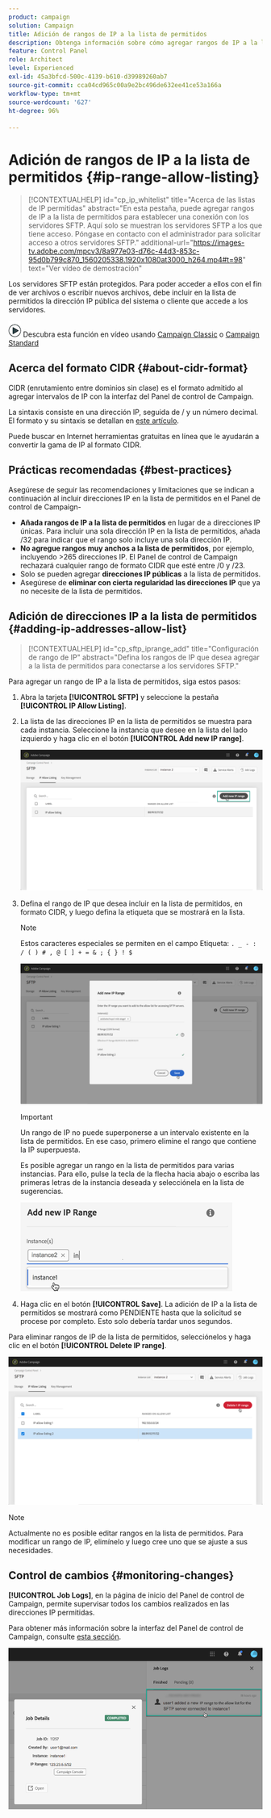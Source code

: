 ```yaml
---
product: campaign
solution: Campaign
title: Adición de rangos de IP a la lista de permitidos
description: Obtenga información sobre cómo agregar rangos de IP a la lista de permitidos para acceder a servidores SFTP.
feature: Control Panel
role: Architect
level: Experienced
exl-id: 45a3bfcd-500c-4139-b610-d39989260ab7
source-git-commit: cca04cd965c00a9e2bc496de632ee41ce53a166a
workflow-type: tm+mt
source-wordcount: '627'
ht-degree: 96%

---
```


# Adición de rangos de IP a la lista de permitidos {#ip-range-allow-listing}

>[!CONTEXTUALHELP]
>id="cp_ip_whitelist"
>title="Acerca de las listas de IP permitidas"
>abstract="En esta pestaña, puede agregar rangos de IP a la lista de permitidos para establecer una conexión con los servidores SFTP. Aquí solo se muestran los servidores SFTP a los que tiene acceso. Póngase en contacto con el administrador para solicitar acceso a otros servidores SFTP."
>additional-url="https://images-tv.adobe.com/mpcv3/8a977e03-d76c-44d3-853c-95d0b799c870_1560205338.1920x1080at3000_h264.mp4#t=98" text="Ver vídeo de demostración"

Los servidores SFTP están protegidos. Para poder acceder a ellos con el fin de ver archivos o escribir nuevos archivos, debe incluir en la lista de permitidos la dirección IP pública del sistema o cliente que accede a los servidores.

![](assets/do-not-localize/how-to-video.png) Descubra esta función en vídeo usando [Campaign Classic](https://experienceleague.adobe.com/docs/campaign-classic-learn/control-panel/sftp-management/adding-ip-range-to-allow-list.html#sftp-management) o [Campaign Standard](https://experienceleague.adobe.com/docs/campaign-standard-learn/control-panel/sftp-management/adding-ip-range-to-allow-list.html#sftp-management)

## Acerca del formato CIDR {#about-cidr-format}

CIDR (enrutamiento entre dominios sin clase) es el formato admitido al agregar intervalos de IP con la interfaz del Panel de control de Campaign.

La sintaxis consiste en una dirección IP, seguida de / y un número decimal. El formato y su sintaxis se detallan en [este artículo](https://whatismyipaddress.com/cidr).

Puede buscar en Internet herramientas gratuitas en línea que le ayudarán a convertir la gama de IP al formato CIDR.

## Prácticas recomendadas {#best-practices}

Asegúrese de seguir las recomendaciones y limitaciones que se indican a continuación al incluir direcciones IP en la lista de permitidos en el Panel de control de Campaign-

* **Añada rangos de IP a la lista de permitidos** en lugar de a direcciones IP únicas. Para incluir una sola dirección IP en la lista de permitidos, añada /32 para indicar que el rango solo incluye una sola dirección IP.
* **No agregue rangos muy anchos a la lista de permitidos**, por ejemplo, incluyendo >265 direcciones IP. El Panel de control de Campaign rechazará cualquier rango de formato CIDR que esté entre /0 y /23.
* Solo se pueden agregar **direcciones IP públicas** a la lista de permitidos.
* Asegúrese de **eliminar con cierta regularidad las direcciones IP** que ya no necesite de la lista de permitidos.

## Adición de direcciones IP a la lista de permitidos {#adding-ip-addresses-allow-list}

>[!CONTEXTUALHELP]
>id="cp_sftp_iprange_add"
>title="Configuración de rango de IP"
>abstract="Defina los rangos de IP que desea agregar a la lista de permitidos para conectarse a los servidores SFTP."

Para agregar un rango de IP a la lista de permitidos, siga estos pasos:

1. Abra la tarjeta **[!UICONTROL SFTP]** y seleccione la pestaña **[!UICONTROL IP Allow Listing]**.
1. La lista de las direcciones IP en la lista de permitidos se muestra para cada instancia. Seleccione la instancia que desee en la lista del lado izquierdo y haga clic en el botón **[!UICONTROL Add new IP range]**.

   ![](assets/control_panel_add_range.png)

1. Defina el rango de IP que desea incluir en la lista de permitidos, en formato CIDR, y luego defina la etiqueta que se mostrará en la lista.

   >[!NOTE]
   >
   >Estos caracteres especiales se permiten en el campo Etiqueta:
   > `. _ - : / ( ) # , @ [ ] + = & ; { } ! $`

   ![](assets/control_panel_add_range2.png)

   >[!IMPORTANT]
   >
   >Un rango de IP no puede superponerse a un intervalo existente en la lista de permitidos. En ese caso, primero elimine el rango que contiene la IP superpuesta.
   >
   >Es posible agregar un rango en la lista de permitidos para varias instancias. Para ello, pulse la tecla de la flecha hacia abajo o escriba las primeras letras de la instancia deseada y selecciónela en la lista de sugerencias.

   ![](assets/control_panel_add_range3.png)

1. Haga clic en el botón **[!UICONTROL Save]**. La adición de IP a la lista de permitidos se mostrará como PENDIENTE hasta que la solicitud se procese por completo. Esto solo debería tardar unos segundos.

Para eliminar rangos de IP de la lista de permitidos, selecciónelos y haga clic en el botón **[!UICONTROL Delete IP range]**.

![](assets/control_panel_delete_range2.png)

>[!NOTE]
>
>Actualmente no es posible editar rangos en la lista de permitidos. Para modificar un rango de IP, elimínelo y luego cree uno que se ajuste a sus necesidades.

## Control de cambios {#monitoring-changes}

**[!UICONTROL Job Logs]**, en la página de inicio del Panel de control de Campaign, permite supervisar todos los cambios realizados en las direcciones IP permitidas.

Para obtener más información sobre la interfaz del Panel de control de Campaign, consulte [esta sección](../../discover/using/discovering-the-interface.md).

![](assets/control_panel_ip_log.png)
